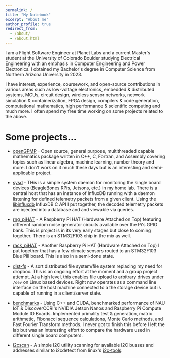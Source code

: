 ```yaml
---
permalink: /
title: "My Notebook"
excerpt: "About me"
author_profile: true
redirect_from: 
  - /about/
  - /about.html
---
```


I am a Flight Software Engineer at Planet Labs and a 
current Master's student at the University of Colorado Boulder studying 
Electrical Engineering with an emphasis in Computer Engineering
and Power Electronics. I obtained my Bachelor's degree in Computer Science from 
Northern Arizona University in 2023.

I have interest, experience, coursework, and open-source contributions in various areas
such as low-voltage electronics, embedded & distributed systems, MCUs, circuit design, 
wireless sensor networks, network simulation & containerization, FPGA design, compilers & 
code generation, computational mathematics, high performance & scientific computing and much more.
I often spend my free time working on some projects related to the above.


# Some projects...
  * [openGPMP](https://github.com/akielaries/openGPMP) - Open source, general purpose,
  multithreaded capable mathematics package written in C++, C, Fortran, and Assembly
  covering topics such as linear algebra, machine learning, number theory and more. I don't
  work on it much these days but is an interesting and semi-applicable project.

  * [sysd](https://github.com/akielaries/sysd) - THis is a simple system daemon
  for monitoring the single board devices (BeagleBones RPis, Jetsons, etc.) in my home lab.
  There is a central host that has an instance of InfluxDB running with a daemon listening for
  defined telemetry packets from a given client. Using the [libinfluxdb](https://github.com/akielaries/libinfluxdb)
  InfluxDB C API I put together, the decoded telemetry packets are injected into a database and
  and viewable via queries.

  * [rng_piHAT](https://github.com/akielaries/rng_piHAT) - A Raspberry Pi HAT (Hardware Attached on Top)
  featuring different random noise generator circuits available over the Pi's GPIO bank. This is project is
  in its very early stages but close to coming together. There is an STM32F103 chip in the mix as well.

  * [rack_piHAT](https://github.com/akielaries/rack_piHAT) - Another Raspberry Pi HAT (Hardware Attached on Top)
  I put together that has a few climate sensors routed to an STM32F103 Blue Pill board. This is also in a semi-done
  state.

  * [dist-fs](https://github.com/akielaries/dist-fs) - A sort distributed file system/file
  system replacing my need for dropbox. This is an ongoing effort at the moment and a group
  project attempt. At a high level, this enables file upload to arbitrary drives under `/dev`
  on Linux based devices. Right now operates as a command line interface on the host machine
  connected to a the storage device but is capable of running in a client/server state.

  * [benchmarks](https://github.com/NAU-IoT/benchmarks) - Using C++ and CUDA, benchmarked
  performance of NAU IoT & DiscoverCCRI's NVIDIA Jetson Nanos and Raspberry Pi Compute
  Module IO Boards. Implemented primality test & generation, matrix arithmetic, Fibonacci
  sequence calculations, Monte Carlo methods, and Fast Fourier Transform methods. I never got
  to finish this before I left the lab but was an interesting effort to compare the hardware used
  in different single board computers.

  * [i2cscan](https://github.com/akielaries/i2cscan) - A simple I2C utility scanning for
  available I2C busses and addresses similar to i2cdetect from linux's
  [i2c-tools](https://git.kernel.org/pub/scm/utils/i2c-tools/i2c-tools.git/).
